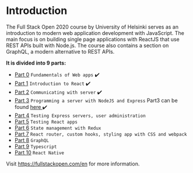 <h1>Introduction</h1>

The Full Stack Open 2020 course by University of Helsinki serves as an introduction to modern web application development with JavaScript. The main focus is on building single page applications with ReactJS that use REST APIs built with Node.js. The course also contains a section on GraphQL, a modern alternative to REST APIs.

<strong>It is divided into 9 parts:</strong>

- <a href="https://fullstackopen.com/en/part0" target="_blank">Part 0</a> `Fundamentals of Web apps` ✔️
- <a href="https://fullstackopen.com/en/part1" target="_blank">Part 1</a> `Introduction to React` ✔️
- <a href="https://fullstackopen.com/en/part2" target="_blank">Part 2</a> `Communicating with server` ✔️
- <a href="https://fullstackopen.com/en/part3" target="_blank">Part 3</a> `Programming a server with NodeJS and Express` Part3 can be found <a href="https://github.com/iljaSL/fullStackOpen2020-part3"> here </a> ✔️
- <a href="https://fullstackopen.com/en/part4" target="_blank">Part 4</a> `Testing Express servers, user administration`
- <a href="https://fullstackopen.com/en/part5" target="_blank">Part 5</a> `Testing React apps`
- <a href="https://fullstackopen.com/en/part6" target="_blank" >Part 6</a> `State management with Redux`
- <a href="https://fullstackopen.com/en/part7" target="_blank">Part 7</a> `React router, custom hooks, styling app with CSS and webpack`
- <a href="https://fullstackopen.com/en/part8" target="_blank">Part 8</a> `GraphQL`
- <a href="https://fullstackopen.com/en/part9" target="_blank">Part 9</a> `Typescript`
- <a href="https://fullstackopen.com/en/part10" target="_blank">Part 10</a> `React Native`

Visit https://fullstackopen.com/en for more information.

